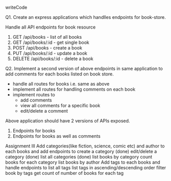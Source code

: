 writeCode

Q1. Create an express applications which handlles endpoints for book-store.

Handle all API endpoints for book resource

1. GET /api/books - list of all books
2. GET /api/books/:id - get single book
3. POST /api/books - create a book
4. PUT /api/books/:id - update a book
5. DELETE /api/books/:id - delete a book

Q2. Implement a second version of above endpoints in same application to add comments for each books listed on book store.

- handle all routes for books i.e. same as above
- implement all routes for handling comments on each book
- implement routes to
  - add comments
  - view all comments for a specific book
  - edit/delete a comment

Above application should have 2 versions of APIs exposed.

1. Endpoints for books
2. Endpoints for books as well as comments

Assignment III
Add categories(like fiction, science, comic etc) and author to each books and add endpoints to
create a category (done)
edit/delete a category (done)
list all categories (done)
list books by category
count books for each category
list books by author
Add tags to each books and handle endpoints to
list all tags
list tags in ascending/descending order
filter book by tags
get count of number of books for each tag
